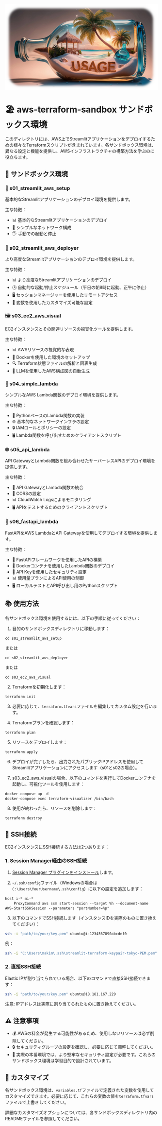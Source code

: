 ![](https://raw.githubusercontent.com/Sunwood-ai-labs/aws-terraform-sandbox/main/docs/USAGE.png)

# 🏖️ aws-terraform-sandbox サンドボックス環境

このディレクトリには、AWS上でStreamlitアプリケーションをデプロイするための様々なTerraformスクリプトが含まれています。各サンドボックス環境は、異なる設定と機能を提供し、AWSインフラストラクチャの構築方法を学ぶのに役立ちます。


## 🌟 サンドボックス環境

### 🚀 s01_streamlit_aws_setup

基本的なStreamlitアプリケーションのデプロイ環境を提供します。

主な特徴：
- 📊 基本的なStreamlitアプリケーションのデプロイ
- 🔧 シンプルなネットワーク構成
- 🖐️ 手動での起動と停止

### 🚢 s02_streamlit_aws_deployer

より高度なStreamlitアプリケーションのデプロイ環境を提供します。

主な特徴：
- 📊 より高度なStreamlitアプリケーションのデプロイ
- 🕒 自動的な起動/停止スケジュール（平日の朝8時に起動、正午に停止）
- 🖥️ セッションマネージャーを使用したリモートアクセス
- 🔧 変数を使用したカスタマイズ可能な設定

### 🖼️ s03_ec2_aws_visual

EC2インスタンスとその関連リソースの視覚化ツールを提供します。

主な特徴：
- 📊 AWSリソースの視覚的な表現
- 🐳 Dockerを使用した環境のセットアップ
- 🔍 Terraform状態ファイルの解析と図表生成
- 🤖 LLMを使用したAWS構成図の自動生成

### 🔨 s04_simple_lambda

シンプルなAWS Lambda関数のデプロイ環境を提供します。

主な特徴：
- 🐍 PythonベースのLambda関数の実装
- 🌐 基本的なネットワークインフラの設定
- 🔒 IAMロールとポリシーの設定
- 🖥️ Lambda関数を呼び出すためのクライアントスクリプト

### 🌐 s05_api_lambda

API GatewayとLambda関数を組み合わせたサーバーレスAPIのデプロイ環境を提供します。

主な特徴：
- 🚀 API GatewayとLambda関数の統合
- 🔐 CORSの設定
- 📊 CloudWatch Logsによるモニタリング
- 🖥️ APIをテストするためのクライアントスクリプト

### 🚀 s06_fastapi_lambda

FastAPIをAWS LambdaとAPI Gatewayを使用してデプロイする環境を提供します。

主な特徴：
- 🐍 FastAPIフレームワークを使用したAPIの構築
- 🐳 Dockerコンテナを使用したLambda関数のデプロイ
- 🔑 API Keyを使用したセキュリティ設定
- 📊 使用量プランによるAPI使用の制御
- 🖥️ ローカルテストとAPI呼び出し用のPythonスクリプト

## 📚 使用方法

各サンドボックス環境を使用するには、以下の手順に従ってください：

1. 目的のサンドボックスディレクトリに移動します：
```
cd s01_streamlit_aws_setup
```
または
```
cd s02_streamlit_aws_deployer
```
または
```
cd s03_ec2_aws_visual
```

2. Terraformを初期化します：
```
terraform init
```

3. 必要に応じて、`terraform.tfvars`ファイルを編集してカスタム設定を行います。

4. Terraformプランを確認します：
```
terraform plan
```

5. リソースをデプロイします：
```
terraform apply
```

6. デプロイが完了したら、出力されたパブリックIPアドレスを使用してStreamlitアプリケーションにアクセスします（s01とs02の場合）。

7. s03_ec2_aws_visualの場合、以下のコマンドを実行してDockerコンテナを起動し、可視化ツールを使用します：
```
docker-compose up -d
docker-compose exec terraform-visualizer /bin/bash
```

8. 使用が終わったら、リソースを削除します：
```
terraform destroy
```

## 🔑 SSH接続

EC2インスタンスにSSH接続する方法は2つあります：

### 1. Session Manager経由のSSH接続

1. [Session Manager プラグインをインストール](https://docs.aws.amazon.com/ja_jp/systems-manager/latest/userguide/install-plugin-windows.html)します。

2. `~/.ssh/config`ファイル（Windowsの場合は`C:\Users\YourUsername\.ssh\config`）に以下の設定を追加します：

```
host i-* mi-*
    ProxyCommand aws ssm start-session --target %h --document-name AWS-StartSSHSession --parameters "portNumber=%p"
```

3. 以下のコマンドでSSH接続します（インスタンスIDを実際のものに置き換えてください）：

```bash
ssh -i "path/to/your/key.pem" ubuntu@i-1234567890abcdef0
```
 
例：
```bash
ssh -i "C:\Users\makim\.ssh\streamlit-terraform-keypair-tokyo-PEM.pem" ubuntu@i-0072dc723bbaca57b 
```

### 2. 直接SSH接続

Elastic IPが割り当てられている場合、以下のコマンドで直接SSH接続できます：

```bash
ssh -i "path/to/your/key.pem" ubuntu@18.181.167.229
```

注意: IPアドレスは実際に割り当てられたものに置き換えてください。

## ⚠️ 注意事項

- 💰 AWSの料金が発生する可能性があるため、使用しないリソースは必ず削除してください。
- 🔒 セキュリティグループの設定を確認し、必要に応じて調整してください。
- 🚨 実際の本番環境では、より堅牢なセキュリティ設定が必要です。これらのサンドボックス環境は学習目的で設計されています。

## 🔧 カスタマイズ

各サンドボックス環境は、`variables.tf`ファイルで定義された変数を使用してカスタマイズできます。必要に応じて、これらの変数の値を`terraform.tfvars`ファイルで上書きしてください。

詳細なカスタマイズオプションについては、各サンドボックスディレクトリ内のREADMEファイルを参照してください。
